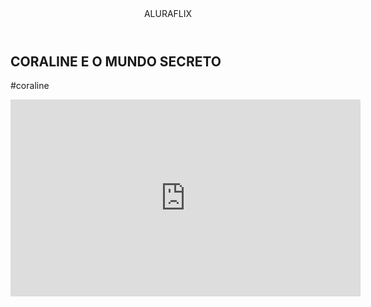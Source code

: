 
<html>
<head>
    <link rel="stylesheet" href="style.css" />
    <title>Aluraflix</title>
</head>

<body>

<header>ALURAFLIX</header>

<section>
<div>
<h1>CORALINE E O MUNDO SECRETO</h1>
<p>#coraline</p>
</div>

<div>
<iframe <iframe width="560" height="315" src="https://www.youtube.com/embed/d5cZZWRpU4U?si=-F0GmDekZK5Vk5vI" title="YouTube video player" frameborder="0" allow="accelerometer; autoplay; clipboard-write; encrypted-media; gyroscope; picture-in-picture; web-share" referrerpolicy="strict-origin-when-cross-origin" allowfullscreen></iframe>
</div>
</section>

</body>


</html>
